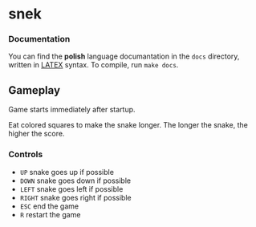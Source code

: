 # snek

### Documentation
You can find the **polish** language documantation in the `docs` directory, written in [LATEX](https://www.latex-project.org/) syntax. To compile, run `make docs`.

## Gameplay
Game starts immediately after startup.

Eat colored squares to make the snake longer. The longer the snake, the higher the score.

### Controls
- `UP` snake goes up if possible
- `DOWN` snake goes down if possible
- `LEFT` snake goes left if possible
- `RIGHT` snake goes right if possible
- `ESC` end the game
- `R` restart the game